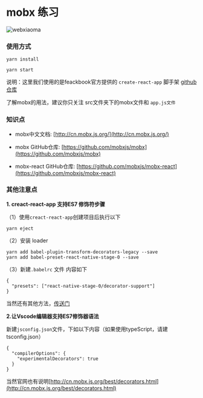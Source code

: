 # mobx 练习

![webxiaoma](https://webxiaoma.github.io/other/manong.jpg)

### 使用方式

```
yarn install

yarn start
```
说明：这里我们使用的是feackbook官方提供的 `create-react-app` 脚手架 [github仓库](https://github.com/facebookincubator/create-react-app)

了解mobx的用法，建议你只关注 src文件夹下的mobx文件和 `app.js文件`


### 知识点 

- mobx中文文档: [http://cn.mobx.js.org/](http://cn.mobx.js.org/)

- mobx GitHub仓库: [https://github.com/mobxjs/mobx](https://github.com/mobxjs/mobx)

- mobx-react GitHub仓库: [https://github.com/mobxjs/mobx-react](https://github.com/mobxjs/mobx-react)





### 其他注意点

**1. creact-react-app 支持ES7 修饰符步骤**

（1）使用`creact-react-app`创建项目后执行以下

```
yarn eject
```
（2）安装 loader

```
yarn add babel-plugin-transform-decorators-legacy --save
yarn add babel-preset-react-native-stage-0 --save

```

（3）新建`.babelrc` 文件 内容如下

```
{
  "presets": ["react-native-stage-0/decorator-support"]
}

```

当然还有其他方法，[传送门](https://juejin.im/post/59faf3975188254eaf27ea71)



**2.让Vscode编辑器支持ES7修饰器语法**

新建`jsconfig.json`文件，下如以下内容（如果使用typeScript，请建tsconfig.json）

```
{
  "compilerOptions": {
    "experimentalDecorators": true
  }
}
```
当然官网也有说明[http://cn.mobx.js.org/best/decorators.html](http://cn.mobx.js.org/best/decorators.html)